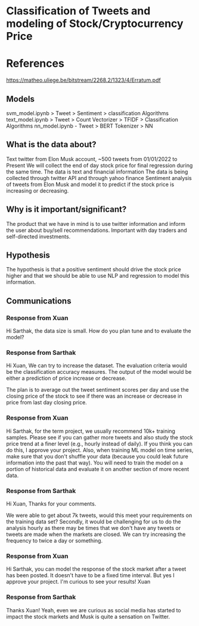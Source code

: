 # Classification of Tweets and modeling of Stock/Cryptocurrency Price

# References
https://matheo.uliege.be/bitstream/2268.2/1323/4/Erratum.pdf

## Models
svm_model.ipynb > Tweet > Sentiment > classification Algorithms
text_model.ipynb > Tweet > Count Vectorizer > TFIDF > Classification Algorithms
nn_model.ipynb - Tweet > BERT Tokenizer > NN

## What is the data about?
Text twitter from Elon Musk account, ~500 tweets from 01/01/2022 to Present
We will collect the end of day stock price for final regression during the same time.
The data is text and financial information
The data is being collected through twitter API and through yahoo finance
Sentiment analysis of tweets from Elon Musk and model it to predict if the stock price is increasing or decreasing.

## Why is it important/significant?
The product that we have in mind is to use twitter information and inform the user about buy/sell recommendations. Important with day traders and self-directed investments.

## Hypothesis
The hypothesis is that a positive sentiment should drive the stock price higher and that we should be able to use NLP and regression to model this information.

## Communications
### Response from Xuan
Hi Sarthak, the data size is small. How do you plan tune and to evaluate the model?

### Response from Sarthak
Hi Xuan,
We can try to increase the dataset.
The evaluation criteria would be the classification accuracy measures. The output of the model would be either a prediction of price increase or decrease.

The plan is to average out the tweet sentiment scores per day and use the closing price of the stock to see if there was an increase or decrease in price from last day closing price.

### Response from Xuan
Hi Sarthak, for the term project, we usually recommend 10k+ training samples.
Please see if you can gather more tweets and also study the stock price trend at a finer level (e.g., hourly instead of daily).
If you think you can do this, I approve your project.
Also, when training ML model on time series, make sure that you don't shuffle your data (because you could leak future information into the past that way). You will need to train the model on a portion of historical data and evaluate it on another section of more recent data.

### Response from Sarthak
Hi Xuan,
Thanks for your comments.

We were able to get about 7k tweets, would this meet your requirements on
the training data set?
Secondly, it would be challenging for us to do the analysis hourly as there
may be times that we don't have any tweets or tweets are made when the
markets are closed. We can try increasing the frequency to twice a day or
something.

### Response from Xuan
Hi Sarthak, you can model the response of the stock market after a tweet has been posted. It doesn't have to be a fixed time interval.
But yes I approve your project. I'm curious to see your results!
Xuan

### Response from Sarthak
Thanks Xuan!
Yeah, even we are curious as social media has started to impact the stock
markets and Musk is quite a sensation on Twitter.